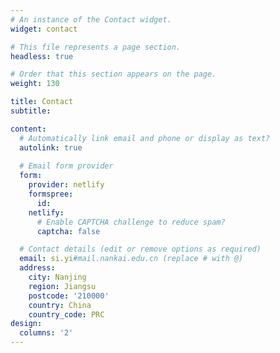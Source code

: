 ```yaml
---
# An instance of the Contact widget.
widget: contact

# This file represents a page section.
headless: true

# Order that this section appears on the page.
weight: 130

title: Contact
subtitle:

content:
  # Automatically link email and phone or display as text?
  autolink: true
  
  # Email form provider
  form:
    provider: netlify
    formspree:
      id:
    netlify:
      # Enable CAPTCHA challenge to reduce spam?
      captcha: false

  # Contact details (edit or remove options as required)
  email: si.yi#mail.nankai.edu.cn (replace # with @)
  address:
    city: Nanjing
    region: Jiangsu
    postcode: '210000'
    country: China
    country_code: PRC
design:
  columns: '2'
---
```

